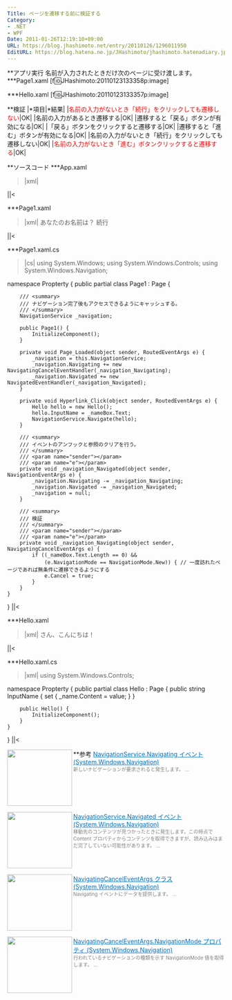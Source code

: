 ```yaml
---
Title: ページを遷移する前に検証する
Category:
- .NET
- WPF
Date: 2011-01-26T12:19:10+09:00
URL: https://blog.jhashimoto.net/entry/20110126/1296011950
EditURL: https://blog.hatena.ne.jp/JHashimoto/jhashimoto.hatenadiary.jp/atom/entry/12921228815717258218
---
```


**アプリ実行
名前が入力されたときだけ次のページに受け渡します。
***Page1.xaml
[f:id:JHashimoto:20110123133358p:image]

***Hello.xaml
[f:id:JHashimoto:20110123133357p:image]

**検証
|*項目|*結果|
|<span style="color:#FF0000;">名前の入力がないとき「続行」をクリックしても遷移しない</span>|OK|
|名前の入力があるとき遷移する|OK|
|遷移すると「戻る」ボタンが有効になる|OK|
|「戻る」ボタンをクリックすると遷移する|OK|
|遷移すると「進む」ボタンが有効になる|OK|
|名前の入力がないとき「続行」をクリックしても遷移しない|OK|
|<span style="color:#FF0000;">名前の入力がないとき「進む」ボタンクリックすると遷移する</span>|OK|

**ソースコード
***App.xaml
>|xml|
<Application x:Class="Propterty.App"
             xmlns="http://schemas.microsoft.com/winfx/2006/xaml/presentation"
             xmlns:x="http://schemas.microsoft.com/winfx/2006/xaml"
             StartupUri="Page1.xaml">
</Application>
||<

***Page1.xaml
>|xml|
<Page x:Class="Propterty.Page1"
      xmlns="http://schemas.microsoft.com/winfx/2006/xaml/presentation"
      xmlns:x="http://schemas.microsoft.com/winfx/2006/xaml"
      xmlns:mc="http://schemas.openxmlformats.org/markup-compatibility/2006" 
      xmlns:d="http://schemas.microsoft.com/expression/blend/2008" 
      mc:Ignorable="d" 
      d:DesignHeight="300" d:DesignWidth="300"
    WindowTitle="あなたは誰？"
    Loaded="Page_Loaded">
    <StackPanel>
        <Label>あなたのお名前は？</Label>
        <TextBox Name="_nameBox"></TextBox>
        <TextBlock>
            <Hyperlink 
                NavigateUri="Hello.xaml"
                Click="Hyperlink_Click">
                続行
            </Hyperlink>
        </TextBlock>
    </StackPanel>
</Page>
||<

***Page1.xaml.cs
>|cs|
using System.Windows;
using System.Windows.Controls;
using System.Windows.Navigation;

namespace Propterty {
    public partial class Page1 : Page {

        /// <summary>
        /// ナビゲーション完了後もアクセスできるようにキャッシュする。
        /// </summary>
        NavigationService _navigation;

        public Page1() {
            InitializeComponent();
        }

        private void Page_Loaded(object sender, RoutedEventArgs e) {
            _navigation = this.NavigationService;
            _navigation.Navigating += new NavigatingCancelEventHandler(_navigation_Navigating);
            _navigation.Navigated += new NavigatedEventHandler(_navigation_Navigated);
        }

        private void Hyperlink_Click(object sender, RoutedEventArgs e) {
            Hello hello = new Hello();
            hello.InputName = _nameBox.Text;
            NavigationService.Navigate(hello);
        }

        /// <summary>
        /// イベントのアンフックと参照のクリアを行う。
        /// </summary>
        /// <param name="sender"></param>
        /// <param name="e"></param>
        private void _navigation_Navigated(object sender, NavigationEventArgs e) {
            _navigation.Navigating -= _navigation_Navigating;
            _navigation.Navigated -= _navigation_Navigated;
            _navigation = null;
        }

        /// <summary>
        /// 検証
        /// </summary>
        /// <param name="sender"></param>
        /// <param name="e"></param>
        private void _navigation_Navigating(object sender, NavigatingCancelEventArgs e) {
            if ((_nameBox.Text.Length == 0) &&
                (e.NavigationMode == NavigationMode.New)) { // 一度訪れたページであれば無条件に遷移できるようにする
                e.Cancel = true;
            }
        }
    }
}
||<

***Hello.xaml
>|xml|
<Page x:Class="Propterty.Hello"
      xmlns="http://schemas.microsoft.com/winfx/2006/xaml/presentation"
      xmlns:x="http://schemas.microsoft.com/winfx/2006/xaml"
      xmlns:mc="http://schemas.openxmlformats.org/markup-compatibility/2006" 
      xmlns:d="http://schemas.microsoft.com/expression/blend/2008" 
      mc:Ignorable="d" 
      d:DesignHeight="300" d:DesignWidth="300"
    WindowTitle="こんにちは">
    <StackPanel>
        <Label Name="_name"></Label>
        <TextBlock>さん、こんにちは！</TextBlock>
    </StackPanel>
</Page>
||<

***Hello.xaml.cs
>|xml|
using System.Windows.Controls;

namespace Propterty {
    public partial class Hello : Page {
        public string InputName {
            set { _name.Content = value; }
        }

        public Hello() {
            InitializeComponent();
        }
    }
}
||<

**参考
<a href="http://msdn.microsoft.com/ja-jp/library/system.windows.navigation.navigationservice.navigating.aspx" target="_blank"><img class="alignleft" align="left" border="0" src="http://capture.heartrails.com/150x130/shadow?http://msdn.microsoft.com/ja-jp/library/system.windows.navigation.navigationservice.navigating.aspx" alt="" width="150" height="130" /></a><a style="color:#0070C5;" href="http://msdn.microsoft.com/ja-jp/library/system.windows.navigation.navigationservice.navigating.aspx" target="_blank">NavigationService.Navigating イベント (System.Windows.Navigation)</a><a href="http://b.hatena.ne.jp/entry/http://msdn.microsoft.com/ja-jp/library/system.windows.navigation.navigationservice.navigating.aspx" target="_blank"><img border="0" src="http://b.hatena.ne.jp/entry/image/http://msdn.microsoft.com/ja-jp/library/system.windows.navigation.navigationservice.navigating.aspx" alt="" /></a><br><span style="color: #808080;font-size: 80%;">新しいナビゲーションが要求されると発生します。 ...</span><br style="clear:both;" />

<a href="http://msdn.microsoft.com/ja-jp/library/system.windows.navigation.navigationservice.navigated.aspx" target="_blank"><img class="alignleft" align="left" border="0" src="http://capture.heartrails.com/150x130/shadow?http://msdn.microsoft.com/ja-jp/library/system.windows.navigation.navigationservice.navigated.aspx" alt="" width="150" height="130" /></a><a style="color:#0070C5;" href="http://msdn.microsoft.com/ja-jp/library/system.windows.navigation.navigationservice.navigated.aspx" target="_blank">NavigationService.Navigated イベント (System.Windows.Navigation)</a><a href="http://b.hatena.ne.jp/entry/http://msdn.microsoft.com/ja-jp/library/system.windows.navigation.navigationservice.navigated.aspx" target="_blank"><img border="0" src="http://b.hatena.ne.jp/entry/image/http://msdn.microsoft.com/ja-jp/library/system.windows.navigation.navigationservice.navigated.aspx" alt="" /></a><br><span style="color: #808080;font-size: 80%;">移動先のコンテンツが見つかったときに発生します。この時点で Content プロパティからコンテンツを取得できますが、読み込みはまだ完了していない可能性があります。 ...</span><br style="clear:both;" />

<a href="http://msdn.microsoft.com/ja-jp/library/system.windows.navigation.navigatingcanceleventargs.aspx" target="_blank"><img class="alignleft" align="left" border="0" src="http://capture.heartrails.com/150x130/shadow?http://msdn.microsoft.com/ja-jp/library/system.windows.navigation.navigatingcanceleventargs.aspx" alt="" width="150" height="130" /></a><a style="color:#0070C5;" href="http://msdn.microsoft.com/ja-jp/library/system.windows.navigation.navigatingcanceleventargs.aspx" target="_blank">NavigatingCancelEventArgs クラス (System.Windows.Navigation)</a><a href="http://b.hatena.ne.jp/entry/http://msdn.microsoft.com/ja-jp/library/system.windows.navigation.navigatingcanceleventargs.aspx" target="_blank"><img border="0" src="http://b.hatena.ne.jp/entry/image/http://msdn.microsoft.com/ja-jp/library/system.windows.navigation.navigatingcanceleventargs.aspx" alt="" /></a><br><span style="color: #808080;font-size: 80%;">Navigating イベントにデータを提供します。 ...</span><br style="clear:both;" />

<a href="http://msdn.microsoft.com/ja-jp/library/system.windows.navigation.navigatingcanceleventargs.navigationmode%28v=vs.85%29.aspx" target="_blank"><img class="alignleft" align="left" border="0" src="http://capture.heartrails.com/150x130/shadow?http://msdn.microsoft.com/ja-jp/library/system.windows.navigation.navigatingcanceleventargs.navigationmode%28v=vs.85%29.aspx" alt="" width="150" height="130" /></a><a style="color:#0070C5;" href="http://msdn.microsoft.com/ja-jp/library/system.windows.navigation.navigatingcanceleventargs.navigationmode%28v=vs.85%29.aspx" target="_blank">NavigatingCancelEventArgs.NavigationMode プロパティ (System.Windows.Navigation)</a><a href="http://b.hatena.ne.jp/entry/http://msdn.microsoft.com/ja-jp/library/system.windows.navigation.navigatingcanceleventargs.navigationmode%28v=vs.85%29.aspx" target="_blank"><img border="0" src="http://b.hatena.ne.jp/entry/image/http://msdn.microsoft.com/ja-jp/library/system.windows.navigation.navigatingcanceleventargs.navigationmode%28v=vs.85%29.aspx" alt="" /></a><br><span style="color: #808080;font-size: 80%;">行われているナビゲーションの種類を示す NavigationMode 値を取得します。 ...</span><br style="clear:both;" />
